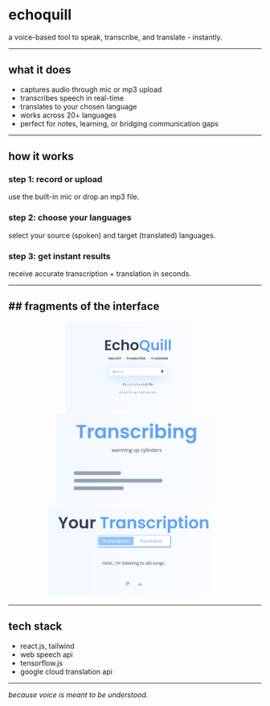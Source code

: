 # echoquill
a voice-based tool to speak, transcribe, and translate - instantly.

---

## what it does  
- captures audio through mic or mp3 upload  
- transcribes speech in real-time  
- translates to your chosen language  
- works across 20+ languages  
- perfect for notes, learning, or bridging communication gaps

---

## how it works  

### step 1: record or upload  
use the built-in mic or drop an mp3 file.

### step 2: choose your languages  
select your source (spoken) and target (translated) languages.

### step 3: get instant results  
receive accurate transcription + translation in seconds.

---

## ## fragments of the interface

<p align="center">
  <img src="screens/t1.jpg" alt="screenshot 1" height="180px"/>
  <img src="screens/t2.jpg" alt="screenshot 2" height="180px"/>
  <img src="screens/t3.jpg" alt="screenshot 3" height="180px"/>
</p>

---

## tech stack  
- react.js, tailwind  
- web speech api  
- tensorflow.js  
- google cloud translation api

---

*because voice is meant to be understood.* 
